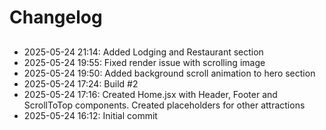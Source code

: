 # Changelog
## 
- 2025-05-24 21:14: Added Lodging and Restaurant section
- 2025-05-24 19:55: Fixed render issue with scrolling image
- 2025-05-24 19:50: Added background scroll animation to hero section
- 2025-05-24 17:24: Build #2
- 2025-05-24 17:16: Created Home.jsx with Header, Footer and ScrollToTop components. Created placeholders for other attractions
- 2025-05-24 16:12: Initial commit

